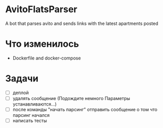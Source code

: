 # AvitoFlatsParser
A bot that parses avito and sends links with the latest apartments posted

# Что изменилось
- Dockerfile and docker-compose

# Задачи
- [ ] деплой
- [ ] удалять сообщение (Подождите немного Параметры устанавливаются...) 
- [ ] после команды "начать парсинг" отправить сообщение о том что парсинг начался 
- [ ] написать тесты